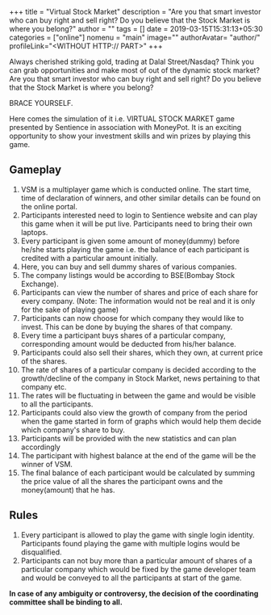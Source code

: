 +++
title = "Virtual Stock Market"
description = "Are you that smart investor who can buy right and sell right? Do you believe that the Stock Market is where you belong?"
author = ""
tags = []
date = 2019-03-15T15:31:13+05:30
categories = ["online"]
nomenu = "main"
image="<BACKGROUND IMAGE FOR YOUR POST>"
authorAvatar= "author/<YOUR AVATAR>"
profileLink="<WITHOUT HTTP:// PART>"
+++

Always cherished striking gold, trading at Dalal Street/Nasdaq? Think you can grab
opportunities and make most of out of the dynamic stock market? Are you that smart investor
who can buy right and sell right? Do you believe that the Stock Market is where you belong?

BRACE YOURSELF.

Here comes the simulation of it i.e. VIRTUAL STOCK MARKET game presented by
Sentience in association with MoneyPot. It is an exciting opportunity to show your
investment skills and win prizes by playing this game.

## Gameplay
1. VSM is a multiplayer game which is conducted online. The start time, time of declaration of winners, and other similar details can be found on the online portal.
2. Participants interested need to login to Sentience website and can play this game when it will be put live. Participants need to bring their own laptops.
3. Every participant is given some amount of money(dummy) before he/she starts playing the game i.e. the balance of each participant is credited with a particular amount initially.
4. Here, you can buy and sell dummy shares of various companies.
5. The company listings would be according to BSE(Bombay Stock Exchange).
6. Participants can view the number of shares and price of each share for every company. (Note: The information would not be real and it is only for the sake of playing game)
7. Participants can now choose for which company they would like to invest. This can be done by buying the shares of that company.
8. Every time a participant buys shares of a particular company, corresponding amount would be deducted from his/her balance.
9. Participants could also sell their shares, which they own, at current price of the shares.
10. The rate of shares of a particular company is decided according to the growth/decline of the company in Stock Market, news pertaining to that company etc.
11. The rates will be fluctuating in between the game and would be visible to all the participants.
12. Participants could also view the growth of company from the period when the game started in form of graphs which would help them decide which company's share to buy.
13. Participants will be provided with the new statistics and can plan accordingly
14. The participant with highest balance at the end of the game will be the winner of VSM.
15. The final balance of each participant would be calculated by summing the price value of all the shares the participant owns and the money(amount) that he has.

## Rules
1. Every participant is allowed to play the game with single login identity. Participants found playing the game with multiple logins would be disqualified.
2. Participants can not buy more than a particular amount of shares of a particular company which would be fixed by the game developer team and would be conveyed to all the participants at start of the game.

**In case of any ambiguity or controversy, the decision of the coordinating committee shall be binding to all.**
